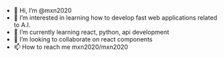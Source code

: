 - 👋 Hi, I’m @mxn2020
- 👀 I’m interested in learning how to develop fast web applications related to A.I.
- 🌱 I’m currently learning react, python, api development
- 💞️ I’m looking to collaborate on react components
- 📫 How to reach me mxn2020/mxn2020
